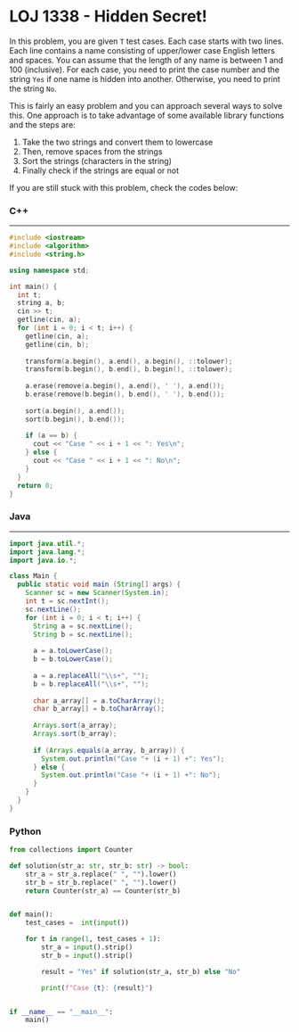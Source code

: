 # LOJ 1338 - Hidden Secret!

In this problem, you are given `T` test cases. Each case starts with two lines. Each line contains a name consisting of upper/lower case English letters and spaces. You can assume that the length of any name is between 1 and 100 (inclusive). For each case, you need to print the case number and the string `Yes` if one name is hidden into another. Otherwise, you need to print the string `No`.

This is fairly an easy problem and you can approach several ways to solve this. One approach is to take advantage of some available library functions and the steps are:
1. Take the two strings and convert them to lowercase 
2. Then, remove spaces from the strings
3. Sort the strings (characters in the string)
4. Finally check if the strings are equal or not

If you are still stuck with this problem, check the codes below:

### C++
-----
```cpp
#include <iostream>
#include <algorithm>
#include <string.h>

using namespace std;

int main() {
  int t;
  string a, b;
  cin >> t;
  getline(cin, a);
  for (int i = 0; i < t; i++) {
    getline(cin, a);
    getline(cin, b);
    
    transform(a.begin(), a.end(), a.begin(), ::tolower);
    transform(b.begin(), b.end(), b.begin(), ::tolower);
    
    a.erase(remove(a.begin(), a.end(), ' '), a.end());
    b.erase(remove(b.begin(), b.end(), ' '), b.end());
    
    sort(a.begin(), a.end());
    sort(b.begin(), b.end());
    
    if (a == b) {
      cout << "Case " << i + 1 << ": Yes\n";
    } else {
      cout << "Case " << i + 1 << ": No\n";
    }
  }
  return 0;
}
```

### Java
-----
```java
import java.util.*;
import java.lang.*;
import java.io.*;

class Main {
  public static void main (String[] args) {
    Scanner sc = new Scanner(System.in);
    int t = sc.nextInt();
    sc.nextLine();
    for (int i = 0; i < t; i++) {
      String a = sc.nextLine();
      String b = sc.nextLine();
      
      a = a.toLowerCase();
      b = b.toLowerCase();
      
      a = a.replaceAll("\\s+", "");
      b = b.replaceAll("\\s+", "");
      
      char a_array[] = a.toCharArray();
      char b_array[] = b.toCharArray();
      
      Arrays.sort(a_array);
      Arrays.sort(b_array);
      
      if (Arrays.equals(a_array, b_array)) {
        System.out.println("Case "+ (i + 1) +": Yes");
      } else {
        System.out.println("Case "+ (i + 1) +": No");
      }
    }
  }
}
```

### Python
```python
from collections import Counter

def solution(str_a: str, str_b: str) -> bool:
    str_a = str_a.replace(" ", "").lower()
    str_b = str_b.replace(" ", "").lower()
    return Counter(str_a) == Counter(str_b)


def main():
    test_cases =  int(input())

    for t in range(1, test_cases + 1):
        str_a = input().strip()
        str_b = input().strip()

        result = "Yes" if solution(str_a, str_b) else "No"

        print(f"Case {t}: {result}")


if __name__ == "__main__":
    main()

```
